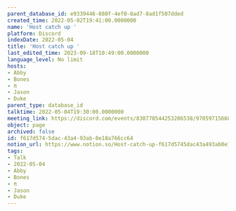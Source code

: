 ```yaml
---
parent_database_id: e9339446-880f-4ef0-8ad7-8ad1f507dded
created_time: 2022-05-02T19:41:00.0000000
name: 'Host catch up '
platform: Discord
indexDate: 2022-05-04
title: 'Host catch up '
last_edited_time: 2023-09-18T10:49:00.0000000
language_level: No limit
hosts:
- Abby
- Bones
- π
- Jason
- Duke
parent_type: database_id
talktime: 2022-05-04T19:30:00.0000000
meeting_link: https://discord.com/events/830770544253206538/970597156681568276
object: page
archived: false
id: f617d574-5dac-43a4-93ab-0e18a766cc64
notion_url: https://www.notion.so/Host-catch-up-f617d5745dac43a493ab0e18a766cc64
tags:
- Talk
- 2022-05-04
- Abby
- Bones
- π
- Jason
- Duke
---
```





